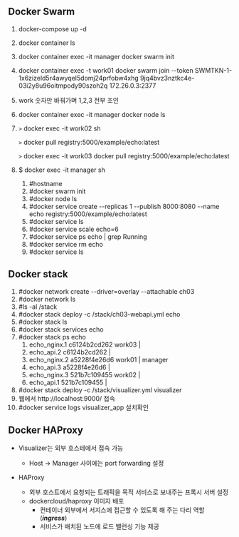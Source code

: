 ## Docker Swarm

1. docker-compose up -d

2. docker container ls

3. docker container exec -it manager docker swarm init

4. docker container exec -t work01 docker swarm join --token SWMTKN-1-1x6zizeld5r4awyqel5domj24prfobw4xhg
   9jq4bvz3nztkc4e-03i2y8u96oitmpody90szoh2q 172.26.0.3:2377

5. work 숫자만 바꿔가며 1,2,3 전부 조인

6. docker container exec -it manager docker node ls

7. `>`  docker exec -it work02 sh

   `>`  docker pull registry:5000/example/echo:latest

   

   `>`  docker exec -it work03 docker pull registry:5000/example/echo:latest

8. $ docker exec -it manager sh

   1. #hostname
   2. #docker swarm init
   3. #docker node ls
   4. #docker service create --replicas 1 --publish 8000:8080 --name echo registry:5000/example/echo:latest
   5. #docker service ls
   6. #docker service scale echo=6
   7. #docker service ps echo | grep Running
   8. #docker service rm echo
   9. #docker service ls

## Docker stack

1. #docker network create --driver=overlay --attachable ch03
2. #docker network ls
3. #ls -al /stack
4. #docker stack deploy -c /stack/ch03-webapi.yml echo
5. #docker stack ls
6. #docker stack services echo
7. #docker stack ps echo
   1. echo_nginx.1      c6124b2cd262          work03			 |
   2. echo_api.2           c6124b2cd262                                   |
   3. echo_nginx.2       a5228f4e26d6         work01             |                  manager
   4. echo_api.3           a5228f4e26d6                                    |
   5. echo_nginx.3       521b7c109455        work02              |
   6. echo_api.1           521b7c109455                                    |
8. #docker stack deploy -c /stack/visualizer.yml visualizer
9. 웹에서 http://localhost:9000/ 접속
10. #docker service logs visualizer_app 설치확인





## Docker HAProxy

- Visualizer는 외부 호스테에서 접속 가능
  - Host -> Manager 사이에는 port forwarding 설정



- HAProxy
  - 외부 호스트에서 요청되는 트래픽을 목적 서비스로 보내주는 프록시 서버 설정
  - dockercloud/haproxy 이미지 배포
    - 컨테이너 외부에서 서지스에 접근할 수 있도록 해 주는 다리 역할 (***ingress***)
    - 서비스가 배치된 노드에 로드 밸런싱 기능 제공



